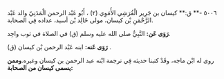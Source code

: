 ٥٠٠٦ -** ق:** كيسان بن جَرِير الْقُرَشِي الأُمَوِي (٢) ، أَبُو عَبْد الرحمن الْمَدَنِيّ والد عَبْد الرَّحْمَنِ بْن كيسان، مولى خَالِد بْن أسيد، عداده فِي الصحابة.

**رَوَى عَن:** النَّبِيُّ صلى الله عليه وسلم (ق) في الصلاة في ثوب واحِد.

**رَوَى عَنه:** ابنه عَبْد الرحمن بْن كيسان (ق) .

روى له ابْن ماجه، وقَدْ كتبنا حديثه فِي ترجمة ابْنه عبد الرحمن بن كيسان وغيره.**وممن يسمى كيسان من الصحابة:**